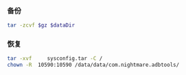 
### 备份
```sh
tar -zcvf $gz $dataDir
```

### 恢复
```sh
tar -xvf     sysconfig.tar -C /
chown -R  10590:10590 /data/data/com.nightmare.adbtools/
```